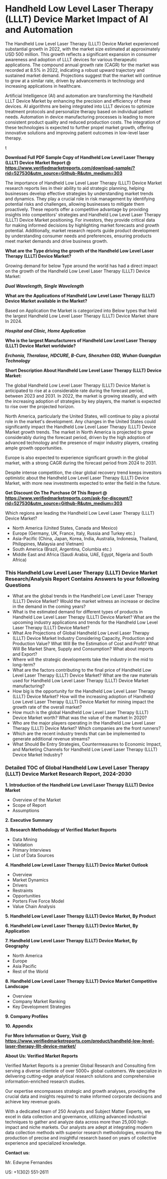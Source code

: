 <meta name="title" content="Global Handheld Low Level Laser Therapy (LLLT) Device Market Impact of AI and Automation"><meta name="description" content="The Handheld Low Level Laser Therapy (LLLT) Device Market experienced substantial growth in 2022, with the market size estimated at approximately USD 500 million. This"><meta name="title" content="Handheld Low Level Laser Therapy (LLLT) Device Market Size, Share, Scope, Trends, Growth, Opportunities, Analysis, Forecast"><h1>Handheld Low Level Laser Therapy (LLLT) Device Market Impact of AI and Automation</h1><p>The Handheld Low Level Laser Therapy (LLLT) Device Market experienced substantial growth in 2022, with the market size estimated at approximately USD 500 million. This growth reflects a significant expansion in consumer awareness and adoption of LLLT devices for various therapeutic applications. The compound annual growth rate (CAGR) for the market was recorded at 8.5% in 2022, indicating a robust upward trajectory and sustained market demand. Projections suggest that the market will continue to grow at a similar rate, driven by advancements in technology and increasing applications in healthcare.</p><p>Artificial Intelligence (AI) and automation are transforming the Handheld LLLT Device Market by enhancing the precision and efficiency of these devices. AI algorithms are being integrated into LLLT devices to optimize treatment protocols and personalize therapy based on individual patient needs. Automation in device manufacturing processes is leading to more consistent product quality and reduced production costs. The integration of these technologies is expected to further propel market growth, offering innovative solutions and improving patient outcomes in low-level laser therapy.</p>t</p><p id="" class=""><strong>Download Full PDF Sample Copy of Handheld Low Level Laser Therapy (LLLT) Device Market Report @ <a href="https://www.verifiedmarketreports.com/download-sample/?rid=527530&utm_source=Github-R&utm_medium=303" target="_blank">https://www.verifiedmarketreports.com/download-sample/?rid=527530&utm_source=Github-R&utm_medium=303</a></strong></p><p>The importance of&nbsp;Handheld Low Level Laser Therapy (LLLT) Device Market research reports lies in their ability to aid strategic planning, helping businesses develop effective strategies by understanding market trends and dynamics. They play a crucial role in risk management by identifying potential risks and challenges, allowing businesses to mitigate them proactively. These reports offer a competitive advantage by providing insights into competitors' strategies and Handheld Low Level Laser Therapy (LLLT) Device Market positioning. For investors, they provide critical data for making informed decisions by highlighting market forecasts and growth potential. Additionally, market research reports guide product development by understanding consumer needs and preferences, ensuring products meet market demands and drive business growth.</p><p><strong>What are the&nbsp;Type driving the growth of the Handheld Low Level Laser Therapy (LLLT) Device Market?</strong></p><p id="" class="">Growing demand for below Type around the world has had a direct impact on the growth of the Handheld Low Level Laser Therapy (LLLT) Device Market:</p><em><strong>Dual Wavelength, Single Wavelength</strong></em></p><strong>What are the&nbsp;Applications&nbsp;of Handheld Low Level Laser Therapy (LLLT) Device Market available in the Market?</strong></p><p id="" class="">Based on Application the Market is categorized into Below types that held the largest Handheld Low Level Laser Therapy (LLLT) Device Market share In 2024.</p><em><strong>Hospital and Clinic, Home Application</strong></em></p><strong>Who is the largest Manufacturers of Handheld Low Level Laser Therapy (LLLT) Device Market worldwide?</strong></p><p><em><strong>Erchonia, Theralase, HDCURE, B-Cure, Shenzhen GSD, Wuhan Guangdun Technology</strong></em></p><p id="" class=""><strong>Short Description About Handheld Low Level Laser Therapy (LLLT) Device Market:</strong></p><p>The global Handheld Low Level Laser Therapy (LLLT) Device Market is anticipated to rise at a considerable rate during the forecast period, between 2023 and 2031. In 2022, the market is growing steadily, and with the increasing adoption of strategies by key players, the market is expected to rise over the projected horizon.</p><p>North America, particularly the United States, will continue to play a pivotal role in the market's development. Any changes in the United States could significantly impact the Handheld Low Level Laser Therapy (LLLT) Device Market growth trends. The market in North America is projected to grow considerably during the forecast period, driven by the high adoption of advanced technology and the presence of major industry players, creating ample growth opportunities.</p><p>Europe is also expected to experience significant growth in the global market, with a strong CAGR during the forecast period from 2024 to 2031.</p><p>Despite intense competition, the clear global recovery trend keeps investors optimistic about the Handheld Low Level Laser Therapy (LLLT) Device Market, with more new investments expected to enter the field in the future.</p><p id="" class=""><strong>Get Discount On The Purchase Of This Report @ <a href="https://www.verifiedmarketreports.com/ask-for-discount/?rid=527530&utm_source=Github-R&utm_medium=303" target="_blank">https://www.verifiedmarketreports.com/ask-for-discount/?rid=527530&utm_source=Github-R&utm_medium=303</a></strong></p>Which regions are leading the Handheld Low Level Laser Therapy (LLLT) Device Market?</p><ul><li>North America (United States, Canada and Mexico)</li><li>Europe (Germany, UK, France, Italy, Russia and Turkey etc.)</li><li>Asia-Pacific (China, Japan, Korea, India, Australia, Indonesia, Thailand, Philippines, Malaysia and Vietnam)</li><li>South America (Brazil, Argentina, Columbia etc.)</li><li>Middle East and Africa (Saudi Arabia, UAE, Egypt, Nigeria and South Africa)</li></ul><h3 id="" class="">This Handheld Low Level Laser Therapy (LLLT) Device Market Research/Analysis Report Contains Answers to your following Questions</h3><ul><li>What are the global trends in the Handheld Low Level Laser Therapy (LLLT) Device Market? Would the market witness an increase or decline in the demand in the coming years?</li><li>What is the estimated demand for different types of products in Handheld Low Level Laser Therapy (LLLT) Device Market? What are the upcoming industry applications and trends for the Handheld Low Level Laser Therapy (LLLT) Device Market?</li><li>What Are Projections of Global Handheld Low Level Laser Therapy (LLLT) Device Market Industry Considering Capacity, Production and Production Value? What Will Be the Estimation of Cost and Profit? What Will Be Market Share, Supply and Consumption? What about imports and Export?</li><li>Where will the strategic developments take the industry in the mid to long-term?</li><li>What are the factors contributing to the final price of Handheld Low Level Laser Therapy (LLLT) Device Market? What are the raw materials used for Handheld Low Level Laser Therapy (LLLT) Device Market manufacturing?</li><li>How big is the opportunity for the Handheld Low Level Laser Therapy (LLLT) Device Market? How will the increasing adoption of Handheld Low Level Laser Therapy (LLLT) Device Market for mining impact the growth rate of the overall market?</li><li>How much is the global Handheld Low Level Laser Therapy (LLLT) Device Market worth? What was the value of the market In 2020?</li><li>Who are the major players operating in the Handheld Low Level Laser Therapy (LLLT) Device Market? Which companies are the front runners?</li><li>Which are the recent industry trends that can be implemented to generate additional revenue streams?</li><li>What Should Be Entry Strategies, Countermeasures to Economic Impact, and Marketing Channels for Handheld Low Level Laser Therapy (LLLT) Device Market Industry?</li></ul><h3 id="" class="">Detailed TOC of Global Handheld Low Level Laser Therapy (LLLT) Device Market Research Report, 2024-2030</h3><p id="" class=""><strong>1. Introduction of the Handheld Low Level Laser Therapy (LLLT) Device Market</strong></p><ul><li>Overview of the Market</li><li>Scope of Report</li><li>Assumptions</li></ul><p id="" class=""><strong>2. Executive Summary</strong></p><p id="" class=""><strong>3. Research Methodology of Verified Market Reports</strong></p><ul><li>Data Mining</li><li>Validation</li><li>Primary Interviews</li><li>List of Data Sources</li></ul><p id="" class=""><strong>4. Handheld Low Level Laser Therapy (LLLT) Device Market Outlook</strong></p><ul><li>Overview</li><li>Market Dynamics</li><li>Drivers</li><li>Restraints</li><li>Opportunities</li><li>Porters Five Force Model</li><li>Value Chain Analysis</li></ul><p id="" class=""><strong>5. Handheld Low Level Laser Therapy (LLLT) Device Market, By Product</strong></p><p id="" class=""><strong>6. Handheld Low Level Laser Therapy (LLLT) Device Market, By Application</strong></p><p id="" class=""><strong>7. Handheld Low Level Laser Therapy (LLLT) Device Market, By Geography</strong></p><ul><li>North America</li><li>Europe</li><li>Asia Pacific</li><li>Rest of the World</li></ul><p id="" class=""><strong>8. Handheld Low Level Laser Therapy (LLLT) Device Market Competitive Landscape</strong></p><ul><li>Overview</li><li>Company Market Ranking</li><li>Key Development Strategies</li></ul><p id="" class=""><strong>9. Company Profiles</strong></p><p id="" class=""><strong>10. Appendix</strong></p><p id="" class=""><strong>For More Information or Query, Visit @ <a href="https://www.verifiedmarketreports.com/product/handheld-low-level-laser-therapy-lllt-device-market/" target="_blank">https://www.verifiedmarketreports.com/product/handheld-low-level-laser-therapy-lllt-device-market/</a></strong></p><p id="" class=""><strong>About Us: Verified Market Reports</strong></p><p id="" class="">Verified Market Reports is a premier Global Research and Consulting firm serving a diverse clientele of over 5000+ global customers. We specialize in delivering cutting-edge analytical research solutions and comprehensive information-enriched research studies.</p><p id="" class="">Our expertise encompasses strategic and growth analyses, providing the crucial data and insights required to make informed corporate decisions and achieve key revenue goals.</p><p id="" class="">With a dedicated team of 250 Analysts and Subject Matter Experts, we excel in data collection and governance, utilizing advanced industrial techniques to gather and analyze data across more than 25,000 high-impact and niche markets. Our analysts are adept at integrating modern data collection methods with superior research methodologies, ensuring the production of precise and insightful research based on years of collective experience and specialized knowledge.</p><p id="" class=""><strong>Contact us:</strong></p><p id="" class="">Mr. Edwyne Fernandes</p><p id="" class="">US: +1(302) 551-2611</p>